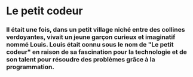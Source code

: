 # Le petit codeur 

### Il était une fois, dans un petit village niché entre des collines verdoyantes, vivait un jeune garçon curieux et imaginatif nommé Louis. Louis était connu sous le nom de "Le petit codeur" en raison de sa fascination pour la technologie et de son talent pour résoudre des problèmes grâce à la programmation.

